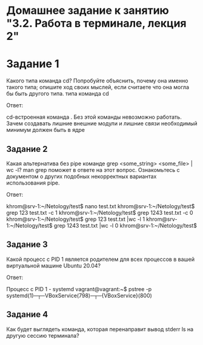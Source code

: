 # Домашнее задание к занятию "3.2. Работа в терминале, лекция 2"

# Задание 1

Какого типа команда cd? Попробуйте объяснить, почему она именно такого типа; опишите ход своих мыслей, если считаете что она могла бы быть другого типа. типа команда cd

Ответ:

cd-встроенная команда .
Без этой команды невозможно работать.
Зачем создавать лишние внешние модули и лишние связи необходимый минимум должен быть в ядре

## Задание 2
Какая альтернатива без pipe команде grep <some_string> <some_file> | wc -l? man grep поможет в ответе на этот вопрос. Ознакомьтесь с документом о других подобных некорректных вариантах использования pipe.

Ответ:

khrom@srv-1:~/Netology/test$ nano test.txt
khrom@srv-1:~/Netology/test$ grep 123 test.txt -c
1
khrom@srv-1:~/Netology/test$ grep 1243 test.txt -c
0
khrom@srv-1:~/Netology/test$ grep 123 test.txt |wc -l
1
khrom@srv-1:~/Netology/test$ grep 1243 test.txt |wc -l
0
khrom@srv-1:~/Netology/test$

## Задание 3

Какой процесс с PID 1 является родителем для всех процессов в вашей виртуальной машине Ubuntu 20.04?

Ответ:

Процесс с PID 1 - systemd
vagrant@vagrant:~$ pstree -p
systemd(1)─┬─VBoxService(798)─┬─{VBoxService}(800)

## Задание 4

Как будет выглядеть команда, которая перенаправит вывод stderr ls на другую сессию терминала?




